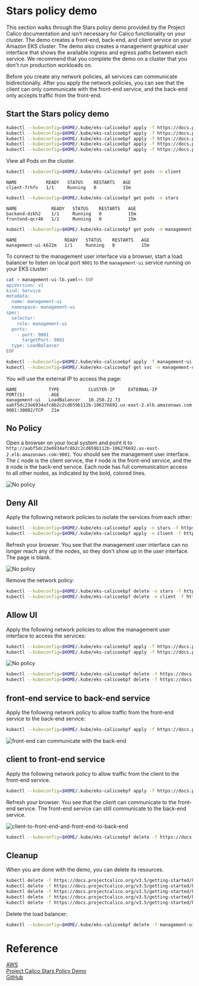 # Stars policy demo

This section walks through the Stars policy demo provided by the Project Calico documentation and isn't necessary for Calico functionality on your cluster. The demo creates a front-end, back-end, and client service on your Amazon EKS cluster. The demo also creates a management graphical user interface that shows the available ingress and egress paths between each service. We recommend that you complete the demo on a cluster that you don't run production workloads on.

Before you create any network policies, all services can communicate bidirectionally. After you apply the network policies, you can see that the client can only communicate with the front-end service, and the back-end only accepts traffic from the front-end.

## Start the Stars policy demo
```sh
kubectl --kubeconfig=$HOME/.kube/eks-calicoebpf apply -f https://docs.projectcalico.org/v3.5/getting-started/kubernetes/tutorials/stars-policy/manifests/00-namespace.yaml
kubectl --kubeconfig=$HOME/.kube/eks-calicoebpf apply -f https://docs.projectcalico.org/v3.5/getting-started/kubernetes/tutorials/stars-policy/manifests/01-management-ui.yaml
kubectl --kubeconfig=$HOME/.kube/eks-calicoebpf apply -f https://docs.projectcalico.org/v3.5/getting-started/kubernetes/tutorials/stars-policy/manifests/02-backend.yaml
kubectl --kubeconfig=$HOME/.kube/eks-calicoebpf apply -f https://docs.projectcalico.org/v3.5/getting-started/kubernetes/tutorials/stars-policy/manifests/03-frontend.yaml
kubectl --kubeconfig=$HOME/.kube/eks-calicoebpf apply -f https://docs.projectcalico.org/v3.5/getting-started/kubernetes/tutorials/stars-policy/manifests/04-client.yaml
```

View all Pods on the cluster.

```sh
kubectl --kubeconfig=$HOME/.kube/eks-calicoebpf get pods -n client
```

```
NAME           READY   STATUS    RESTARTS   AGE
client-7rhfn   1/1     Running   0          15m
```

```sh
kubectl --kubeconfig=$HOME/.kube/eks-calicoebpf get pods -n stars
```

```
NAME             READY   STATUS    RESTARTS   AGE
backend-dzkh2    1/1     Running   0          15m
frontend-qcr46   1/1     Running   0          15m
```

```sh
kubectl --kubeconfig=$HOME/.kube/eks-calicoebpf get pods -n management-ui
```

```
NAME                  READY   STATUS    RESTARTS   AGE
management-ui-k622m   1/1     Running   0          15m
```

To connect to the management user interface via a browser, start a load balancer to listen on local port `9001` to the `management-ui` service running on your EKS cluster:
```sh
cat > management-ui-lb.yaml<< EOF
apiVersion: v1
kind: Service
metadata:
  name: management-ui
  namespace: management-ui
spec:
  selector:
    role: management-ui
  ports:
    - port: 9001
      targetPort: 9001
  type: LoadBalancer
EOF
```

```sh
kubectl --kubeconfig=$HOME/.kube/eks-calicoebpf apply -f management-ui-lb.yaml
kubectl --kubeconfig=$HOME/.kube/eks-calicoebpf get svc -n management-ui
```

You will use the external IP to access the page:
```
NAME            TYPE           CLUSTER-IP     EXTERNAL-IP                                                              PORT(S)          AGE
management-ui   LoadBalancer   10.250.22.73   aabf5dc23e6934afc8b2c2cd659b112b-106276692.us-east-2.elb.amazonaws.com   9001:30002/TCP   21m
```

## No Policy
Open a browser on your local system and point it to `http://aabf5dc23e6934afc8b2c2cd659b112b-106276692.us-east-2.elb.amazonaws.com:9001`. You should see the management user interface. The `C` node is the client service, the `F` node is the front-end service, and the `B` node is the back-end service. Each node has full communication access to all other nodes, as indicated by the bold, colored lines.

![No policy](images/no-policy.jpg)

## Deny All
Apply the following network policies to isolate the services from each other:
```sh
kubectl --kubeconfig=$HOME/.kube/eks-calicoebpf apply -n stars -f https://docs.projectcalico.org/v3.5/getting-started/kubernetes/tutorials/stars-policy/policies/default-deny.yaml
kubectl --kubeconfig=$HOME/.kube/eks-calicoebpf apply -n client -f https://docs.projectcalico.org/v3.5/getting-started/kubernetes/tutorials/stars-policy/policies/default-deny.yaml
```

Refresh your browser. You see that the management user interface can no longer reach any of the nodes, so they don't show up in the user interface. The page is blank.

![No policy](images/default-deny.jpg)

Remove the network policy:
```sh
kubectl --kubeconfig=$HOME/.kube/eks-calicoebpf delete -n stars -f https://docs.projectcalico.org/v3.5/getting-started/kubernetes/tutorials/stars-policy/policies/default-deny.yaml
kubectl --kubeconfig=$HOME/.kube/eks-calicoebpf delete -n client -f https://docs.projectcalico.org/v3.5/getting-started/kubernetes/tutorials/stars-policy/policies/default-deny.yaml
```

## Allow UI
Apply the following network policies to allow the management user interface to access the services:

```sh
kubectl --kubeconfig=$HOME/.kube/eks-calicoebpf apply -f https://docs.projectcalico.org/v3.5/getting-started/kubernetes/tutorials/stars-policy/policies/allow-ui.yaml
kubectl --kubeconfig=$HOME/.kube/eks-calicoebpf apply -f https://docs.projectcalico.org/v3.5/getting-started/kubernetes/tutorials/stars-policy/policies/allow-ui-client.yaml
```

![No policy](images/allow-ui.jpg)

```sh
kubectl --kubeconfig=$HOME/.kube/eks-calicoebpf delete -f https://docs.projectcalico.org/v3.5/getting-started/kubernetes/tutorials/stars-policy/policies/allow-ui.yaml
kubectl --kubeconfig=$HOME/.kube/eks-calicoebpf delete -f https://docs.projectcalico.org/v3.5/getting-started/kubernetes/tutorials/stars-policy/policies/allow-ui-client.yaml
```

## front-end service to back-end service
Apply the following network policy to allow traffic from the front-end service to the back-end service:
```sh
kubectl --kubeconfig=$HOME/.kube/eks-calicoebpf apply -f https://docs.projectcalico.org/v3.5/getting-started/kubernetes/tutorials/stars-policy/policies/backend-policy.yaml
```

![front-end can communicate with the back-end](images/front-end-to-back-end.jpg)

## client to front-end service
Apply the following network policy to allow traffic from the client to the front-end service.

```sh
kubectl --kubeconfig=$HOME/.kube/eks-calicoebpf apply -f https://docs.projectcalico.org/v3.5/getting-started/kubernetes/tutorials/stars-policy/policies/frontend-policy.yaml
```

Refresh your browser. You see that the client can communicate to the front-end service. The front-end service can still communicate to the back-end service.

![client-to-front-end-and-front-end-to-back-end](images/client-to-front-end-and-front-end-to-back-end.jpg)

```sh
kubectl --kubeconfig=$HOME/.kube/eks-calicoebpf delete -f https://docs.projectcalico.org/v3.5/getting-started/kubernetes/tutorials/stars-policy/policies/frontend-policy.yaml
```

## Cleanup

When you are done with the demo, you can delete its resources.

```sh
kubectl delete -f https://docs.projectcalico.org/v3.5/getting-started/kubernetes/tutorials/stars-policy/manifests/04-client.yaml
kubectl delete -f https://docs.projectcalico.org/v3.5/getting-started/kubernetes/tutorials/stars-policy/manifests/03-frontend.yaml
kubectl delete -f https://docs.projectcalico.org/v3.5/getting-started/kubernetes/tutorials/stars-policy/manifests/02-backend.yaml
kubectl delete -f https://docs.projectcalico.org/v3.5/getting-started/kubernetes/tutorials/stars-policy/manifests/01-management-ui.yaml
kubectl delete -f https://docs.projectcalico.org/v3.5/getting-started/kubernetes/tutorials/stars-policy/manifests/00-namespace.yaml
```
Delete the load balancer:
```sh
kubectl --kubeconfig=$HOME/.kube/eks-calicoebpf delete -f management-ui-lb.yaml
```

# Reference
[AWS](https://docs.aws.amazon.com/eks/latest/userguide/calico.html)  
[Project Calico Stars Policy Demo](https://docs.projectcalico.org/v3.5/getting-started/kubernetes/tutorials/stars-policy/)  
[GitHub](https://github.com/mesosphere/star)  
[](https://github.com/projectcalico/star/tree/master)  

